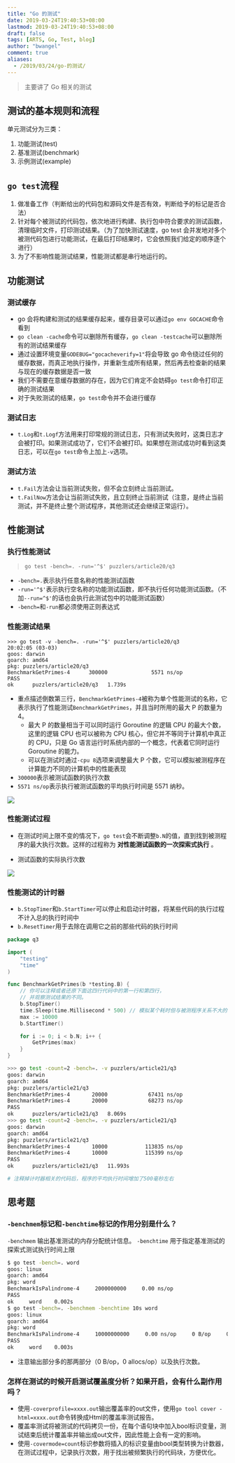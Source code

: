 ```yaml
---
title: "Go 的测试"
date: 2019-03-24T19:40:53+08:00
lastmod: 2019-03-24T19:40:53+08:00
draft: false
tags: [ARTS, Go, Test, blog]
author: "bwangel"
comment: true
aliases:
  - /2019/03/24/go-的测试/
---
```


> 主要讲了 Go 相关的测试

<!--more-->

## 测试的基本规则和流程

单元测试分为三类：

1. 功能测试(test)
2. 基准测试(benchmark)
3. 示例测试(example)

## `go test`流程

1. 做准备工作（判断给出的代码包和源码文件是否有效，判断给予的标记是否合法）
2. 针对每个被测试的代码包，依次地进行构建、执行包中符合要求的测试函数，清理临时文件，打印测试结果。（为了加快测试速度，go test 会并发地对多个被测代码包进行功能测试，在最后打印结果时，它会依照我们给定的顺序逐个进行）
3. 为了不影响性能测试结果，性能测试都是串行地运行的。

## 功能测试

### 测试缓存

+ go 会将构建和测试的结果缓存起来，缓存目录可以通过`go env GOCACHE`命令看到
+ `go clean -cache`命令可以删除所有缓存，`go clean -testcache`可以删除所有的测试结果缓存
+ 通过设置环境变量`GODEBUG="gocacheverify=1"`将会导致 go 命令绕过任何的缓存数据，而真正地执行操作，并重新生成所有结果，然后再去检查新的结果与现在的缓存数据是否一致
+ 我们不需要在意缓存数据的存在，因为它们肯定不会妨碍`go test`命令打印正确的测试结果
+ 对于失败测试的结果，`go test`命令并不会进行缓存

### 测试日志

+ `t.Log`和`t.Logf`方法用来打印常规的测试日志，只有测试失败时，这类日志才会被打印。如果测试成功了，它们不会被打印。如果想在测试成功时看到这类日志，可以在`go test`命令上加上`-v`选项。

### 测试方法

+ `t.Fail`方法会让当前测试失败，但不会立刻终止当前测试。
+ `t.FailNow`方法会让当前测试失败，且立刻终止当前测试（注意，是终止当前测试，并不是终止整个测试程序，其他测试还会继续正常运行）。

## 性能测试

### 执行性能测试

> `go test -bench=. -run='^$' puzzlers/article20/q3`

+ `-bench=.`表示执行任意名称的性能测试函数
+ `-run='^$'`表示执行空名称的功能测试函数，即不执行任何功能测试函数。（不加`--run=^$'`的话也会执行此测试包中的功能测试函数）
+ `-bench=`和`-run`都必须使用正则表达式

### 性能测试结果

```
>>> go test -v -bench=. -run='^$' puzzlers/article20/q3                                                               20:02:05 (03-03)
goos: darwin
goarch: amd64
pkg: puzzlers/article20/q3
BenchmarkGetPrimes-4      300000              5571 ns/op
PASS
ok      puzzlers/article20/q3   1.739s
```

+ 重点描述倒数第三行，`BenchmarkGetPrimes-4`被称为单个性能测试的名称，它表示执行了性能测试`BenchmarkGetPrimes`，并且当时所用的最大 P 的数量为4。
  + 最大 P 的数量相当于可以同时运行 Goroutine 的逻辑 CPU 的最大个数，这里的逻辑 CPU 也可以被称为 CPU 核心，但它并不等同于计算机中真正的 CPU，只是 Go 语言运行时系统内部的一个概念，代表着它同时运行 Goroutine 的能力。
  + 可以在测试时通过`-cpu 8`选项来调整最大 P 个数，它可以模拟被测程序在计算能力不同的计算机中的性能表现
+ `300000`表示被测试函数的执行次数
+ `5571 ns/op`表示执行被测试函数的平均执行时间是 5571 纳秒。

![](https://static001.geekbang.org/resource/image/78/69/78d4c73a9aa9d48b59d3fd304d4b2069.png)

### 性能测试过程

+ 在测试时间上限不变的情况下，`go test`会不断调整`b.N`的值，直到找到被测程序的最大执行次数。这样的过程称为 __对性能测试函数的一次探索式执行__ 。

+ 测试函数的实际执行次数

![](https://passage-1253400711.cos-website.ap-beijing.myqcloud.com/2019-03-06-235218.jpg)

### 性能测试的计时器

+ `b.StopTimer`和`b.StartTimer`可以停止和启动计时器，将某些代码的执行过程不计入总的执行时间中
+ `b.ResetTimer`用于去除在调用它之前的那些代码的执行时间

```go
package q3

import (
	"testing"
	"time"
)

func BenchmarkGetPrimes(b *testing.B) {
	// 你可以注释或者还原下面这四行代码中的第一行和第四行，
	// 并观察测试结果的不同。
	b.StopTimer()
	time.Sleep(time.Millisecond * 500) // 模拟某个耗时但与被测程序关系不大的操作。
	max := 10000
	b.StartTimer()

	for i := 0; i < b.N; i++ {
		GetPrimes(max)
	}
}
```

```sh
>>> go test -count=2 -bench=. -v puzzlers/article21/q3                                                                08:10:39 (03-07)
goos: darwin
goarch: amd64
pkg: puzzlers/article21/q3
BenchmarkGetPrimes-4       20000             67431 ns/op
BenchmarkGetPrimes-4       20000             68273 ns/op
PASS
ok      puzzlers/article21/q3   8.069s
>>> go test -count=2 -bench=. -v puzzlers/article21/q3                                                                08:11:00 (03-07)
goos: darwin
goarch: amd64
pkg: puzzlers/article21/q3
BenchmarkGetPrimes-4       10000            113835 ns/op
BenchmarkGetPrimes-4       10000            115399 ns/op
PASS
ok      puzzlers/article21/q3   11.993s

# 注释掉计时器相关的代码后，程序的平均执行时间增加了500毫秒左右
```

## 思考题

### `-benchmem`标记和`-benchtime`标记的作用分别是什么？

`-benchmem` 输出基准测试的内存分配统计信息。
`-benchtime` 用于指定基准测试的探索式测试执行时间上限

```sh
$ go test -bench=. word
goos: linux
goarch: amd64
pkg: word
BenchmarkIsPalindrome-4     2000000000     0.00 ns/op
PASS
ok     word    0.002s
$ go test -bench=. -benchmem -benchtime 10s word
goos: linux
goarch: amd64
pkg: word
BenchmarkIsPalindrome-4     10000000000     0.00 ns/op     0 B/op     0 allocs/op
PASS
ok     word    0.003s
```

+ 注意输出部分多的那两部分（0 B/op，0 allocs/op）以及执行次数。

### 怎样在测试的时候开启测试覆盖度分析？如果开启，会有什么副作用吗？

+ 使用`-coverprofile=xxxx.out`输出覆盖率的out文件，使用`go tool cover -html=xxxx.out`命令转换成Html的覆盖率测试报告。
+ 覆盖率测试将被测试的代码拷贝一份，在每个语句块中加入bool标识变量，测试结束后统计覆盖率并输出成out文件，因此性能上会有一定的影响。
+ 使用`-covermode=count`标识参数将插入的标识变量由bool类型转换为计数器，在测试过程中，记录执行次数，用于找出被频繁执行的代码块，方便优化。
